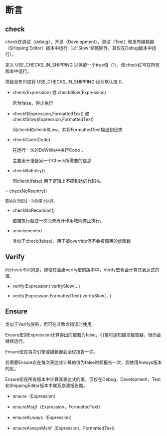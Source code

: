 # 断言

## check

check在调试（debug），开发（Development），测试（Test）和发布编辑器（SHipping Editor）版本中运行（以“Slow”结尾除外，其仅在Debug版本中运行）。

定义 USE_CHECKS_IN_SHIPPING  以保留一个true值（1），使check红可在所有版本中运行。

项目发布时应将 USE_CHECKS_IN_SHIPPING  设为默认值 0。

- check(Expression) 或 checkSlow(Expression)
  
  若为false，停止执行

- checkf(Expression,FormattedText) 或checkfSlow(Expression,FormattedText)

    同check和checkSLow，并将FormattedText输出到日志

- checkCode(Code)

    在运行一次的DoWhile中执行Code；
    
    主要用于准备另一个Check所需要的信息

- checkNoEntry()

    同check(false),用于逻辑上不应到达的代码块。

= checkNoReentry()

    若被执行超过一次则停止执行。

- checkNoRecursion()

    若被执行超过一次而未离开作用域则停止执行。

- unimlemented
    
    类似于check(fakse)，用于被override但不会被调用的虚函数

## Verify

同check不同的是，即便在金庸verify宏的版本中，Verify宏也会计算其表达式的值。

- verify(Expression) verifySlow(...)

- verify(Expression,FormattedText) verifySlow(...)

## Ensure

类似于Verify族系，但可在非致命错误时使用。

Ensure宏的Expression计算得出的值若为false，引擎将通知崩溃报告器，但仍会继续运行。

Ensure宏在每次引擎或编辑器会话仅报告一次。

若需要Ensure宏在每次表达式计算的值为false时都报告一次，则使用Always版本的宏。

Ensure宏在所有版本中计算其表达式的值，但仅在Debug，Development，Test和ShippingEditor版本中联系崩溃报告期。

- ensure（Expression）

- ensureMsgf（Expression，FormattedText）

- ensureALways（Expression）

- ensureAlwaysMshf（Expression，FormattedText）

